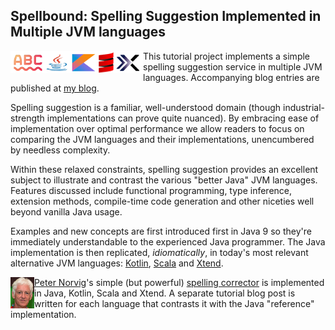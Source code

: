 ## Spellbound: Spelling Suggestion Implemented in Multiple JVM languages

<img src="https://raw.githubusercontent.com/xrrocha/spellbound/master/spellbound-snippets/static/images/spelling-suggestion-strip.png" align="left">

This tutorial project implements a simple spelling suggestion service in
multiple JVM languages. Accompanying blog entries are published at
[my blog](https://xrrocha.net/post/spelling-jvm-1-introduction/).

Spelling suggestion is a familiar, well-understood domain (though
industrial-strength implementations can prove quite nuanced). By embracing 
ease of implementation over optimal performance we allow readers to focus on 
comparing the JVM languages and their implementations, unencumbered by 
needless complexity.

Within these relaxed constraints, spelling suggestion provides an excellent 
subject to illustrate and contrast the various "better Java" JVM languages. 
Features discussed include  functional programming, type inference, 
extension methods, compile-time code generation and other niceties well beyond 
vanilla Java usage.

Examples and new concepts are first introduced first in Java 9 so they're 
immediately understandable to the experienced Java programmer. The Java 
implementation is then replicated, _idiomatically_, in today's most relevant 
alternative JVM languages:
[Kotlin](https://kotlinlang.org/),
[Scala](http://scala-lang.org/) and
[Xtend](http://www.eclipse.org/xtend/).
<br style="clear: both">

<img src="https://raw.githubusercontent.com/xrrocha/spellbound/master/spellbound-snippets/static/images/small-norvig.png" align="left">

[Peter Norvig](https://en.wikipedia.org/wiki/Peter_Norvig)'s simple (but 
powerful) [spelling corrector](http://norvig.com/spell-correct.html) is
implemented in Java, Kotlin, Scala and Xtend. A separate tutorial blog post is 
written for each language that contrasts it with the Java "reference" 
implementation.
